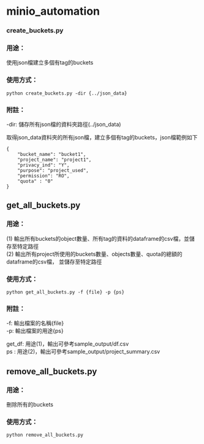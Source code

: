# minio_automation

### create_buckets.py
### 用途：
使用json檔建立多個有tag的buckets
### 使用方式：
    python create_buckets.py -dir {../json_data}

### 附註：
-dir: 儲存所有json檔的資料夾路徑(../json_data)

取得json_data資料夾的所有json檔，建立多個有tag的buckets，json檔範例如下  
    
    {
        "bucket_name": "bucket1",
        "project_name": "project1",
        "privacy_ind": "Y",
        "purpose": "project_used",
        "permission": "RO",  
        "quota" : "0"
    }  


## get_all_buckets.py
### 用途： 
(1) 輸出所有buckets的object數量、所有tag的資料的dataframe的csv檔，並儲存至特定路徑  
(2) 輸出所有project所使用的buckets數量、objects數量、quota的總額的dataframe的csv檔，  並儲存至特定路徑
### 使用方式： 
    python get_all_buckets.py -f {file} -p {ps}

### 附註：
-f: 輸出檔案的名稱{file}  
-p: 輸出檔案的用途{ps}

get_df: 用途(1)，輸出可參考sample_output/df.csv  
ps : 用途(2)，輸出可參考sample_output/project_summary.csv


## remove_all_buckets.py
### 用途： 
刪除所有的buckets
### 使用方式： 
    python remove_all_buckets.py 



